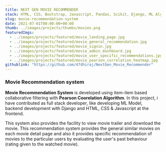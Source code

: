 ```yaml
---
title: NEXT GEN MOVIE RECOMMENDER
stack: HTML, CSS, Bootstrap, Javascript, Pandas, Scikit, Django, ML Algorithms
slug: movie-recommendation-system
date: 2021-07-01T00:00:00+00:00
thumb: ../images/projects/thumbs/movies.png
featuredImgs: 
  - ../images/projects/featured/movie_landing_page.jpg
  - ../images/projects/featured/movie_general_recommendation.jpg
  - ../images/projects/featured/movie_signin.jpg
  - ../images/projects/featured/movie_admin_dashboard.jpg
  - ../images/projects/featured/movie_user_specific_recommendations.jpg
  - ../images/projects/featured/movie_pearson_correlation_heatmap.jpg
githublink: "https://github.com/47dhiraj/NextGen_Movie_Recommender"
---
```


### Movie Recommendation system

**Movie Recommendation System** is developed using item-item based collaborative filtering with **Pearson Coorelation Algorithm**. In this project, i have contributed as full stack developer, like developing ML Model, backend development with Django and HTML, CSS & Javascript at the frontend.

This system also provides the facility to view movie trailer and download the movie. This recommendation system provides the general similar movies on each movie detail page and also it provides specific recommendation of movies to the particular users by evaluating the user's past behaviour (rating given to the watched movie).
